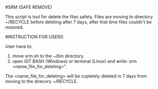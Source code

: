 #SRM (SAFE REMOVE)

This script is tool for delete the files safety.
Files are moving to directory ~/RECYCLE before deleting after 7 days, after that time files couldn't be restored.

#INSTRUCTION FOR USERS:


User have to:
1. move srm.sh to the ~/bin directory.
2. open GIT BASH (Windows) or terminal (Linux)  and write:
srm <name_file_for_deleting>". 

The <name_file_for_deleting> will be copletely deleted in 7 days from moving to the direcory ~/RECYCLE.
